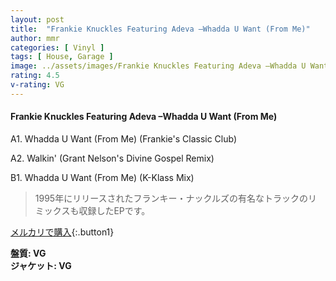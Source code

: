 ```yaml
---
layout: post
title:  "Frankie Knuckles Featuring Adeva –Whadda U Want (From Me)"
author: mmr
categories: [ Vinyl ]
tags: [ House, Garage ]
image: ../assets/images/Frankie Knuckles Featuring Adeva –Whadda U Want (From Me).jpg
rating: 4.5
v-rating: VG
---
```


#### Frankie Knuckles Featuring Adeva –Whadda U Want (From Me)

A1. Whadda U Want (From Me) (Frankie's Classic Club)

A2. Walkin' (Grant Nelson's Divine Gospel Remix)

B1. Whadda U Want (From Me) (K-Klass Mix)

> 1995年にリリースされたフランキー・ナックルズの有名なトラックのリミックスも収録したEPです。


[メルカリで購入](https://jp.mercari.com/item/m96883382943){:.button1}

<div class="mt-4 mb-4 d-flex align-items-center">
<strong class="mr-1">盤質: VG</strong>
</div>
<div class="mt-4 mb-4 d-flex align-items-center">
<strong class="mr-1">ジャケット: VG</strong>
</div>
